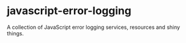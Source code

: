 # javascript-error-logging
A collection of JavaScript error logging services, resources and shiny things.
